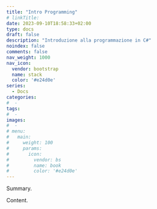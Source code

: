 ```yaml
---
title: "Intro Programming"
# linkTitle:
date: 2023-09-10T18:58:33+02:00
type: docs
draft: false
description: "Introduzione alla programmazione in C#"
noindex: false
comments: false
nav_weight: 1000
nav_icon:
  vendor: bootstrap
  name: stack
  color: '#e24d0e'
series:
  - Docs
categories:
#  - 
tags:
#  - 
images:
#  - 
# menu:
#   main:
#     weight: 100
#     params:
#       icon:
#         vendor: bs
#         name: book
#         color: '#e24d0e'
---
```

<style>p {text-align: justify}</style>
Summary.

<!--more-->

Content.
